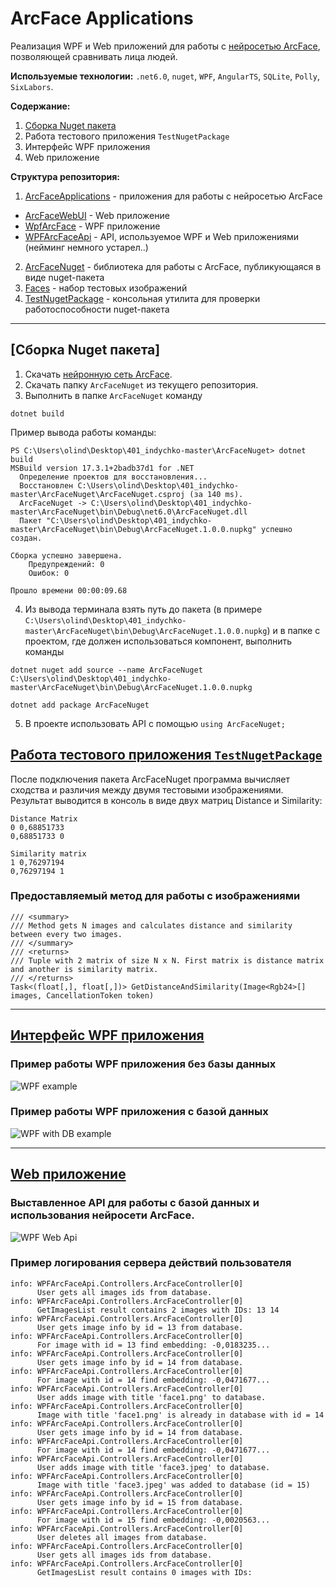 # ArcFace Applications

Реализация WPF и Web приложений для работы с [нейросетью ArcFace](https://github.com/onnx/models/blob/main/vision/body_analysis/arcface/model/arcfaceresnet100-8.onnx), позволяющей сравнивать лица людей.

**Используемые технологии:** `.net6.0`, `nuget`, `WPF`, `AngularTS`, `SQLite`, `Polly`, `SixLabors`.

**Содержание:**
1. [Сборка Nuget пакета](#nuget-build)
2. <a name="test-app"> Работа тестового приложения `TestNugetPackage` </a>
3. <a name="wpf">Интерфейс WPF приложения</a>
4. <a name="web">Web приложение</a>

**Структура репозитория:**
1. [ArcFaceApplications](https://github.com/luseno4ek/401_indychko/tree/master/ArcFaceApplications) - приложения для работы с нейросетью ArcFace
  - [ArcFaceWebUI](https://github.com/luseno4ek/401_indychko/tree/master/ArcFaceApplications/ArcFaceWebUI) - Web приложение
  - [WpfArcFace](https://github.com/luseno4ek/401_indychko/tree/master/ArcFaceApplications/WpfArcFace) - WPF приложение
  - [WPFArcFaceApi](https://github.com/luseno4ek/401_indychko/tree/master/ArcFaceApplications/WPFArcFaceApi) - API, используемое WPF и Web приложениями (нейминг немного устарел..)
2. [ArcFaceNuget](https://github.com/luseno4ek/401_indychko/tree/master/ArcFaceNuget) - библиотека для работы с ArcFace, публикующаяся в виде nuget-пакета
3. [Faces](https://github.com/luseno4ek/401_indychko/tree/master/Faces) - набор тестовых изображений
4. [TestNugetPackage](https://github.com/luseno4ek/401_indychko/tree/master/TestNugetPackage) - консольная утилита для проверки работоспособности nuget-пакета

---

## <a name="nuget-build">[Сборка Nuget пакета]</a>
1. Скачать [нейронную сеть ArcFace](https://github.com/onnx/models/blob/main/vision/body_analysis/arcface/model/arcfaceresnet100-8.onnx).
2. Скачать папку `ArcFaceNuget` из текущего репозитория. 
3. Выполнить в папке `ArcFaceNuget` команду 
```
dotnet build
```
Пример вывода работы команды:
```
PS C:\Users\olind\Desktop\401_indychko-master\ArcFaceNuget> dotnet build
MSBuild version 17.3.1+2badb37d1 for .NET
  Определение проектов для восстановления...
  Восстановлен C:\Users\olind\Desktop\401_indychko-master\ArcFaceNuget\ArcFaceNuget.csproj (за 140 ms).
  ArcFaceNuget -> C:\Users\olind\Desktop\401_indychko-master\ArcFaceNuget\bin\Debug\net6.0\ArcFaceNuget.dll
  Пакет "C:\Users\olind\Desktop\401_indychko-master\ArcFaceNuget\bin\Debug\ArcFaceNuget.1.0.0.nupkg" успешно создан.

Сборка успешно завершена.
    Предупреждений: 0
    Ошибок: 0

Прошло времени 00:00:09.68
```
4. Из вывода терминала взять путь до пакета (в примере `C:\Users\olind\Desktop\401_indychko-master\ArcFaceNuget\bin\Debug\ArcFaceNuget.1.0.0.nupkg`) и в папке с проектом, где должен использоваться компонент, выполнить команды
```
dotnet nuget add source --name ArcFaceNuget C:\Users\olind\Desktop\401_indychko-master\ArcFaceNuget\bin\Debug\ArcFaceNuget.1.0.0.nupkg

dotnet add package ArcFaceNuget
```
5. В проекте использовать API с помощью `using ArcFaceNuget;`

## [Работа тестового приложения `TestNugetPackage`](#test-app)
После подключения пакета ArcFaceNuget программа вычисляет сходства и различия между двумя тестовыми изображениями. Результат выводится в консоль в виде двух матриц Distance и Similarity:
```
Distance Matrix
0 0,68851733
0,68851733 0

Similarity matrix
1 0,76297194
0,76297194 1
```

### Предоставляемый метод для работы с изображениями
```  
/// <summary>
/// Method gets N images and calculates distance and similarity between every two images.
/// </summary>
/// <returns>
/// Tuple with 2 matrix of size N x N. First matrix is distance matrix and another is similarity matrix.
/// </returns>
Task<(float[,], float[,])> GetDistanceAndSimilarity(Image<Rgb24>[] images, CancellationToken token)
```
---
## [Интерфейс WPF приложения](#wpf)

### Пример работы WPF приложения без базы данных
![WPF example](https://i.postimg.cc/Wb7yqysB/2022-10-31-035232.jpg)

### Пример работы WPF приложения с базой данных
![WPF with DB example](https://i.postimg.cc/Y283SWgG/image.png)

---
## [Web приложение](#web)

### Выставленное API для работы с базой данных и использования нейросети ArcFace.
![WPF Web Api](https://i.postimg.cc/J7j77yqC/api.jpg)

### Пример логирования сервера действий пользователя
```
info: WPFArcFaceApi.Controllers.ArcFaceController[0]
      User gets all images ids from database.
info: WPFArcFaceApi.Controllers.ArcFaceController[0]
      GetImagesList result contains 2 images with IDs: 13 14
info: WPFArcFaceApi.Controllers.ArcFaceController[0]
      User gets image info by id = 13 from database.
info: WPFArcFaceApi.Controllers.ArcFaceController[0]
      For image with id = 13 find embedding: -0,0183235...
info: WPFArcFaceApi.Controllers.ArcFaceController[0]
      User gets image info by id = 14 from database.
info: WPFArcFaceApi.Controllers.ArcFaceController[0]
      For image with id = 14 find embedding: -0,0471677...
info: WPFArcFaceApi.Controllers.ArcFaceController[0]
      User adds image with title 'face1.png' to database.
info: WPFArcFaceApi.Controllers.ArcFaceController[0]
      Image with title 'face1.png' is already in database with id = 14
info: WPFArcFaceApi.Controllers.ArcFaceController[0]
      User gets image info by id = 14 from database.
info: WPFArcFaceApi.Controllers.ArcFaceController[0]
      For image with id = 14 find embedding: -0,0471677...
info: WPFArcFaceApi.Controllers.ArcFaceController[0]
      User adds image with title 'face3.jpeg' to database.
info: WPFArcFaceApi.Controllers.ArcFaceController[0]
      Image with title 'face3.jpeg' was added to database (id = 15)
info: WPFArcFaceApi.Controllers.ArcFaceController[0]
      User gets image info by id = 15 from database.
info: WPFArcFaceApi.Controllers.ArcFaceController[0]
      For image with id = 15 find embedding: -0,0020563...
info: WPFArcFaceApi.Controllers.ArcFaceController[0]
      User deletes all images from database.
info: WPFArcFaceApi.Controllers.ArcFaceController[0]
      User gets all images ids from database.
info: WPFArcFaceApi.Controllers.ArcFaceController[0]
      GetImagesList result contains 0 images with IDs:
```
